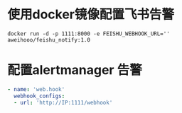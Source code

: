 # 使用docker镜像配置飞书告警

```shell
docker run -d -p 1111:8000 -e FEISHU_WEBHOOK_URL='' aweihooo/feishu_notify:1.0
```

# 配置alertmanager 告警

```yaml
- name: 'web.hook'
  webhook_configs:
  - url: 'http://IP:1111/webhook'
```
